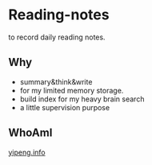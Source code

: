# Reading-notes
 to record daily reading notes.

## Why
* summary&think&write
* for my limited memory storage.
* build index for my heavy brain search
* a little supervision purpose

## WhoAmI
[yipeng.info](http://yipeng.info)
